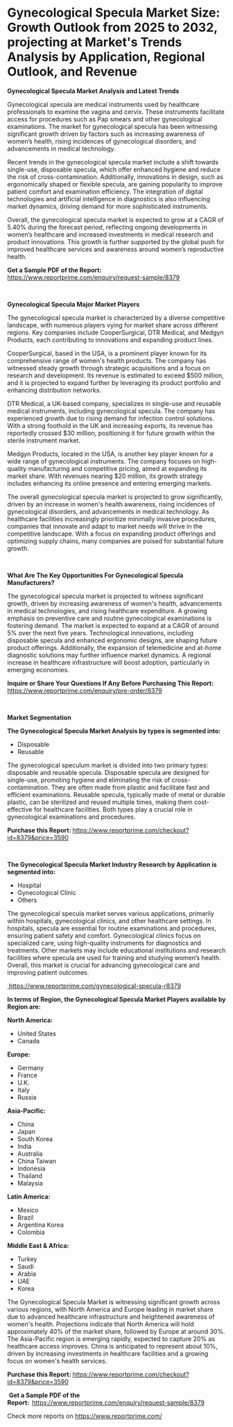 <p><h1>Gynecological Specula Market Size: Growth Outlook from 2025 to 2032, projecting at Market's Trends Analysis by Application, Regional Outlook, and Revenue</h1></p><p><strong>Gynecological Specula Market Analysis and Latest Trends</strong></p>
<p><p>Gynecological specula are medical instruments used by healthcare professionals to examine the vagina and cervix. These instruments facilitate access for procedures such as Pap smears and other gynecological examinations. The market for gynecological specula has been witnessing significant growth driven by factors such as increasing awareness of women’s health, rising incidences of gynecological disorders, and advancements in medical technology.</p><p>Recent trends in the gynecological specula market include a shift towards single-use, disposable specula, which offer enhanced hygiene and reduce the risk of cross-contamination. Additionally, innovations in design, such as ergonomically shaped or flexible specula, are gaining popularity to improve patient comfort and examination efficiency. The integration of digital technologies and artificial intelligence in diagnostics is also influencing market dynamics, driving demand for more sophisticated instruments. </p><p>Overall, the gynecological specula market is expected to grow at a CAGR of 5.40% during the forecast period, reflecting ongoing developments in women’s healthcare and increased investments in medical research and product innovations. This growth is further supported by the global push for improved healthcare services and awareness around women’s reproductive health.</p></p>
<p><strong>Get a Sample PDF of the Report:&nbsp;</strong> <a href="https://www.reportprime.com/enquiry/request-sample/8379?utm_campaign=2321&utm_medium=2&utm_source=Github&utm_content=ia&utm_term=19032025&utm_id=gynecological-specula">https://www.reportprime.com/enquiry/request-sample/8379</a></p>
<p>&nbsp;</p>
<p><strong>Gynecological Specula Major Market Players</strong></p>
<p><p>The gynecological specula market is characterized by a diverse competitive landscape, with numerous players vying for market share across different regions. Key companies include CooperSurgical, DTR Medical, and Medgyn Products, each contributing to innovations and expanding product lines.</p><p>CooperSurgical, based in the USA, is a prominent player known for its comprehensive range of women's health products. The company has witnessed steady growth through strategic acquisitions and a focus on research and development. Its revenue is estimated to exceed $500 million, and it is projected to expand further by leveraging its product portfolio and enhancing distribution networks.</p><p>DTR Medical, a UK-based company, specializes in single-use and reusable medical instruments, including gynecological specula. The company has experienced growth due to rising demand for infection control solutions. With a strong foothold in the UK and increasing exports, its revenue has reportedly crossed $30 million, positioning it for future growth within the sterile instrument market.</p><p>Medgyn Products, located in the USA, is another key player known for a wide range of gynecological instruments. The company focuses on high-quality manufacturing and competitive pricing, aimed at expanding its market share. With revenues nearing $20 million, its growth strategy includes enhancing its online presence and entering emerging markets.</p><p>The overall gynecological specula market is projected to grow significantly, driven by an increase in women's health awareness, rising incidences of gynecological disorders, and advancements in medical technology. As healthcare facilities increasingly prioritize minimally invasive procedures, companies that innovate and adapt to market needs will thrive in the competitive landscape. With a focus on expanding product offerings and optimizing supply chains, many companies are poised for substantial future growth.</p></p>
<p>&nbsp;</p>
<p><strong>What Are The Key Opportunities For Gynecological Specula Manufacturers?</strong></p>
<p><p>The gynecological specula market is projected to witness significant growth, driven by increasing awareness of women's health, advancements in medical technologies, and rising healthcare expenditure. A growing emphasis on preventive care and routine gynecological examinations is fostering demand. The market is expected to expand at a CAGR of around 5% over the next five years. Technological innovations, including disposable specula and enhanced ergonomic designs, are shaping future product offerings. Additionally, the expansion of telemedicine and at-home diagnostic solutions may further influence market dynamics. A regional increase in healthcare infrastructure will boost adoption, particularly in emerging economies.</p></p>
<p><strong>Inquire or Share Your Questions If Any Before Purchasing This Report:</strong> <a href="https://www.reportprime.com/enquiry/pre-order/8379?utm_campaign=2321&utm_medium=2&utm_source=Github&utm_content=ia&utm_term=19032025&utm_id=gynecological-specula">https://www.reportprime.com/enquiry/pre-order/8379</a></p>
<p>&nbsp;</p>
<p><strong>Market Segmentation</strong></p>
<p><strong>The Gynecological Specula Market Analysis by types is segmented into:</strong></p>
<p><ul><li>Disposable</li><li>Reusable</li></ul></p>
<p><p>The gynecological speculum market is divided into two primary types: disposable and reusable specula. Disposable specula are designed for single-use, promoting hygiene and eliminating the risk of cross-contamination. They are often made from plastic and facilitate fast and efficient examinations. Reusable specula, typically made of metal or durable plastic, can be sterilized and reused multiple times, making them cost-effective for healthcare facilities. Both types play a crucial role in gynecological examinations and procedures.</p></p>
<p><strong>Purchase this Report:&nbsp;</strong><a href="https://www.reportprime.com/checkout?id=8379&price=3590&utm_campaign=2321&utm_medium=2&utm_source=Github&utm_content=ia&utm_term=19032025&utm_id=gynecological-specula">https://www.reportprime.com/checkout?id=8379&price=3590</a></p>
<p>&nbsp;</p>
<p><strong>The Gynecological Specula Market Industry Research by Application is segmented into:</strong></p>
<p><ul><li>Hospital</li><li>Gynecological Clinic</li><li>Others</li></ul></p>
<p><p>The gynecological specula market serves various applications, primarily within hospitals, gynecological clinics, and other healthcare settings. In hospitals, specula are essential for routine examinations and procedures, ensuring patient safety and comfort. Gynecological clinics focus on specialized care, using high-quality instruments for diagnostics and treatments. Other markets may include educational institutions and research facilities where specula are used for training and studying women’s health. Overall, this market is crucial for advancing gynecological care and improving patient outcomes.</p></p>
<p><a href="https://www.reportprime.com/gynecological-specula-r8379?utm_campaign=2321&utm_medium=2&utm_source=Github&utm_content=ia&utm_term=19032025&utm_id=gynecological-specula">&nbsp;https://www.reportprime.com/gynecological-specula-r8379</a></p>
<p><strong>In terms of Region, the Gynecological Specula Market Players available by Region are:</strong></p>
<p>
    <p> <strong> North America: </strong>
        <ul>
            <li>United States</li>
            <li>Canada</li>
        </ul>
        </p> 
    <p> <strong> Europe: </strong>
        <ul>
            <li>Germany</li>
            <li>France</li>
            <li>U.K.</li>
            <li>Italy</li>
            <li>Russia</li>
        </ul>
        </p> 
    <p> <strong> Asia-Pacific: </strong>
        <ul>
            <li>China</li>
            <li>Japan</li>
            <li>South Korea</li>
            <li>India</li>
            <li>Australia</li>
            <li>China Taiwan</li>
            <li>Indonesia</li>
            <li>Thailand</li>
            <li>Malaysia</li>
        </ul>
        </p> 
    <p> <strong> Latin America: </strong>
        <ul>
            <li>Mexico</li>
            <li>Brazil</li>
            <li>Argentina Korea</li>
            <li>Colombia</li>
        </ul>
        </p> 
    <p> <strong> Middle East & Africa: </strong>
        <ul>
            <li>Turkey</li>
            <li>Saudi</li>
            <li>Arabia</li>
            <li>UAE</li>
            <li>Korea</li>
        </ul>
    </p>
    </p>
<p><p>The Gynecological Specula Market is witnessing significant growth across various regions, with North America and Europe leading in market share due to advanced healthcare infrastructure and heightened awareness of women's health. Projections indicate that North America will hold approximately 40% of the market share, followed by Europe at around 30%. The Asia-Pacific region is emerging rapidly, expected to capture 20% as healthcare access improves. China is anticipated to represent about 10%, driven by increasing investments in healthcare facilities and a growing focus on women's health services.</p></p>
<p><strong>Purchase this Report: </strong><a href="https://www.reportprime.com/checkout?id=8379&price=3590&utm_campaign=2321&utm_medium=2&utm_source=Github&utm_content=ia&utm_term=19032025&utm_id=gynecological-specula">https://www.reportprime.com/checkout?id=8379&price=3590</a></p>
<p>&nbsp;<strong>Get a Sample PDF of the Report:&nbsp;&nbsp;</strong><a href="https://www.reportprime.com/enquiry/request-sample/8379?utm_campaign=2321&utm_medium=2&utm_source=Github&utm_content=ia&utm_term=19032025&utm_id=gynecological-specula">https://www.reportprime.com/enquiry/request-sample/8379</a></p>
<p><strong></strong></p>
<p>Check more reports on <a href="https://www.reportprime.com/?utm_campaign=2321&utm_medium=2&utm_source=Github&utm_content=ia&utm_term=19032025&utm_id=gynecological-specula">https://www.reportprime.com/</a></p>